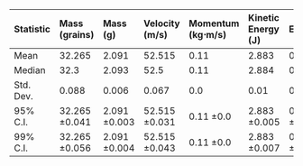 | Statistic   | Mass (grains)   | Mass (g)     | Velocity (m/s)   | Momentum (kg⋅m/s)   | Kinetic Energy (J)   | Efficiency   |
|:------------|:----------------|:-------------|:-----------------|:--------------------|:---------------------|:-------------|
| Mean        | 32.265          | 2.091        | 52.515           | 0.11                | 2.883                | 0.206        |
| Median      | 32.3            | 2.093        | 52.5             | 0.11                | 2.884                | 0.206        |
| Std. Dev.   | 0.088           | 0.006        | 0.067            | 0.0                 | 0.01                 | 0.001        |
| 95% C.I.    | 32.265 ±0.041   | 2.091 ±0.003 | 52.515 ±0.031    | 0.11 ±0.0           | 2.883 ±0.005         | 0.206 ±0.0   |
| 99% C.I.    | 32.265 ±0.056   | 2.091 ±0.004 | 52.515 ±0.043    | 0.11 ±0.0           | 2.883 ±0.007         | 0.206 ±0.0   |